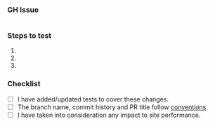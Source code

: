 ### GH Issue

#

### Steps to test

1.
1.
1.

### Checklist
- [ ] I have added/updated tests to cover these changes.
- [ ] The branch name, commit history and PR title follow [conventions](https://developers.eoscostarica.io/docs/open-source-guidelines#pull-request-general-guidelines).
- [ ] I have taken into consideration any impact to site performance.
